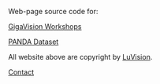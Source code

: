Web-page source code for:

[GigaVision Workshops](http://www.gigavision.cn/)

[PANDA Dataset](http://www.panda-dataset.com/)

All website above are copyright by [LuVision](http://www.luvision.net/).

[Contact](mailto:wangxuey19@mails.tsinghua.edu.cn)
